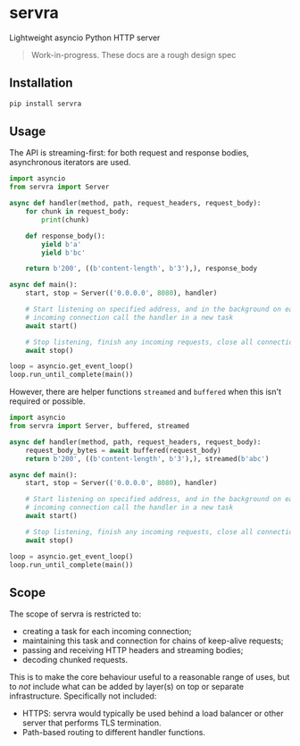# servra

Lightweight asyncio Python HTTP server

> Work-in-progress. These docs are a rough design spec


## Installation

```bash
pip install servra
```


## Usage

The API is streaming-first: for both request and response bodies, asynchronous iterators are used.

```python
import asyncio
from servra import Server

async def handler(method, path, request_headers, request_body):
    for chunk in request_body:
        print(chunk)

    def response_body():
        yield b'a'
        yield b'bc'

    return b'200', ((b'content-length', b'3'),), response_body

async def main():
    start, stop = Server(('0.0.0.0', 8080), handler)

    # Start listening on specified address, and in the background on each
    # incoming connection call the handler in a new task
    await start()

    # Stop listening, finish any incoming requests, close all connections
    await stop()

loop = asyncio.get_event_loop()
loop.run_until_complete(main())
```

However, there are helper functions `streamed` and `buffered` when this isn't required or possible.

```python
import asyncio
from servra import Server, buffered, streamed

async def handler(method, path, request_headers, request_body):
    request_body_bytes = await buffered(request_body)
    return b'200', ((b'content-length', b'3'),), streamed(b'abc')

async def main():
    start, stop = Server(('0.0.0.0', 8080), handler)

    # Start listening on specified address, and in the background on each
    # incoming connection call the handler in a new task
    await start()

    # Stop listening, finish any incoming requests, close all connections
    await stop()

loop = asyncio.get_event_loop()
loop.run_until_complete(main())
```


## Scope

The scope of servra is restricted to:

- creating a task for each incoming connection;
- maintaining this task and connection for chains of keep-alive requests;
- passing and receiving HTTP headers and streaming bodies;
- decoding chunked requests.

This is to make the core behaviour useful to a reasonable range of uses, but to _not_ include what can be added by layer(s) on top or separate infrastructure. Specifically not included:

- HTTPS: servra would typically be used behind a load balancer or other server that performs TLS termination.
- Path-based routing to different handler functions.
